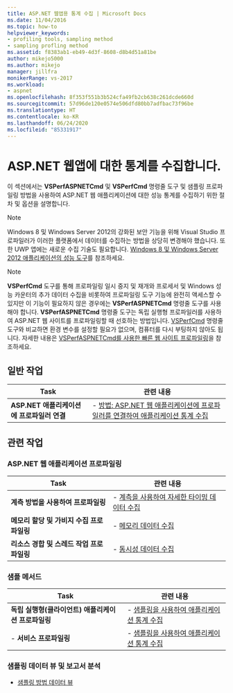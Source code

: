 ```yaml
---
title: ASP.NET 웹앱용 통계 수집 | Microsoft Docs
ms.date: 11/04/2016
ms.topic: how-to
helpviewer_keywords:
- profiling tools, sampling method
- sampling profling method
ms.assetid: f8383ab1-eb49-4d3f-8608-d8b4d51a81be
author: mikejo5000
ms.author: mikejo
manager: jillfra
monikerRange: vs-2017
ms.workload:
- aspnet
ms.openlocfilehash: 8f353f551b3b524cfa49fb2cb638c261dcde660d
ms.sourcegitcommit: 57d96de120e0574e506dfd80bb7adfbac73f96be
ms.translationtype: HT
ms.contentlocale: ko-KR
ms.lasthandoff: 06/24/2020
ms.locfileid: "85331917"
---
```

# <a name="collect-statistics-for-aspnet-web-apps"></a>ASP.NET 웹앱에 대한 통계를 수집합니다.

이 섹션에서는 **VSPerfASPNETCmd** 및 **VSPerfCmd** 명령줄 도구 및 샘플링 프로파일링 방법을 사용하여 ASP.NET 웹 애플리케이션에 대한 성능 통계를 수집하기 위한 절차 및 옵션을 설명합니다.

> [!NOTE]
> Windows 8 및 Windows Server 2012의 강화된 보안 기능을 위해 Visual Studio 프로파일러가 이러한 플랫폼에서 데이터를 수집하는 방법을 상당히 변경해야 했습니다. 또한 UWP 앱에는 새로운 수집 기술도 필요합니다. [Windows 8 및 Windows Server 2012 애플리케이션의 성능 도구](../profiling/performance-tools-on-windows-8-and-windows-server-2012-applications.md)를 참조하세요.

> [!NOTE]
> **VSPerfCmd** 도구를 통해 프로파일링 일시 중지 및 재개와 프로세서 및 Windows 성능 카운터의 추가 데이터 수집을 비롯하여 프로파일링 도구 기능에 완전히 액세스할 수 있지만 이 기능이 필요하지 않은 경우에는 **VSPerfASPNETCmd** 명령줄 도구를 사용해야 합니다. **VSPerfASPNETCmd** 명령줄 도구는 독립 실행형 프로파일러를 사용하여 ASP.NET 웹 사이트를 프로파일링할 때 선호하는 방법입니다. [VSPerfCmd](../profiling/vsperfcmd.md) 명령줄 도구와 비교하면 환경 변수를 설정할 필요가 없으며, 컴퓨터를 다시 부팅하지 않아도 됩니다. 자세한 내용은 [VSPerfASPNETCmd를 사용한 빠른 웹 사이트 프로파일링](../profiling/rapid-web-site-profiling-with-vsperfaspnetcmd.md)을 참조하세요.

## <a name="common-tasks"></a>일반 작업

|Task|관련 내용|
|----------|---------------------|
|**ASP.NET 애플리케이션에 프로파일러 연결**|-   [방법: ASP.NET 웹 애플리케이션에 프로파일러를 연결하여 애플리케이션 통계 수집](../profiling/how-to-attach-the-profiler-to-an-aspnet-web-application-to-collect-application-statistics-by-using-the-command-line.md)|

## <a name="related-tasks"></a>관련 작업

### <a name="profile-aspnet-web-applications"></a>ASP.NET 웹 애플리케이션 프로파일링

|Task|관련 내용|
|----------|---------------------|
|**계측 방법을 사용하여 프로파일링**|-   [계측을 사용하여 자세한 타이밍 데이터 수집](../profiling/collecting-detailed-timing-data-aspnet-profiler-instrumentation-method.md)|
|**메모리 할당 및 가비지 수집 프로파일링**|-   [메모리 데이터 수집](../profiling/collecting-memory-data-from-an-aspnet-web-application.md)|
|**리소스 경합 및 스레드 작업 프로파일링**|-   [동시성 데이터 수집](../profiling/collecting-concurrency-data-for-an-aspnet-web-application.md)|

### <a name="sample-method"></a>샘플 메서드

|Task|관련 내용|
|----------|---------------------|
|**독립 실행형(클라이언트) 애플리케이션 프로파일링**|-   [샘플링을 사용하여 애플리케이션 통계 수집](../profiling/collecting-application-statistics-for-stand-alone-applications.md)|
|-   **서비스 프로파일링**|-   [샘플링을 사용하여 애플리케이션 통계 수집](../profiling/collecting-application-statistics-for-services-by-using-the-profiler-sampling-method.md)|

### <a name="analyze-sampling-data-views-and-reports"></a>샘플링 데이터 뷰 및 보고서 분석
- [샘플링 방법 데이터 뷰](../profiling/profiler-sampling-method-data-views.md)
